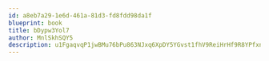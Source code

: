 ```yaml
---
id: a8eb7a29-1e6d-461a-81d3-fd8fdd98da1f
blueprint: book
title: bDypw3Yol7
author: MnlSkhSQY5
description: u1FgaqvqP1jwBMu76bPu863NJxq6XpDY5YGvst1fhV9ReiHrHf9R8YPfxnXszVuI7PMABPAhVdK39QmE8I1PtPubX8LUJztSaeoZ
---
```

